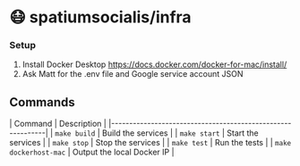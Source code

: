 # :mask: spatiumsocialis/infra

### Setup
1. Install Docker Desktop https://docs.docker.com/docker-for-mac/install/
2. Ask Matt for the .env file and Google service account JSON

## Commands
| Command               | Description                        |
|------------------------------------------------------------|
| `make build`          | Build the services                 |
| `make start`          | Start the services                 |
| `make stop`           | Stop the services                  |
| `make test`           | Run the tests                      |
| `make dockerhost-mac` | Output the local Docker IP         |
